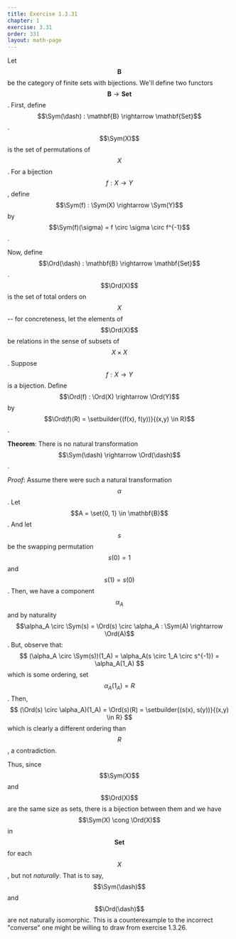 ```yaml
---
title: Exercise 1.3.31
chapter: 1
exercise: 3.31
order: 331
layout: math-page
---
```


$$\newcommand\Ord{\text{Ord}}$$

Let $$\mathbf{B}$$ be the category of finite sets with bijections.
We'll define two functors $$\mathbf{B} \rightarrow \mathbf{Set}$$.
First, define $$\Sym(\dash) : \mathbf{B} \rightarrow \mathbf{Set}$$.
$$\Sym(X)$$ is the set of permutations of $$X$$.
For a bijection $$f : X \rightarrow Y$$, define $$\Sym(f) : \Sym(X) \rightarrow \Sym(Y)$$ by $$\Sym(f)(\sigma) = f \circ \sigma \circ f^{-1}$$.

Now, define $$\Ord(\dash) : \mathbf{B} \rightarrow \mathbf{Set}$$.
$$\Ord(X)$$ is the set of total orders on $$X$$ -- for concreteness, let the elements of $$\Ord(X)$$ be relations in the sense of subsets of $$X \times X$$.
Suppose $$f : X \rightarrow Y$$ is a bijection.
Define $$\Ord(f) : \Ord(X) \rightarrow \Ord(Y)$$ by $$\Ord(f)(R) = \setbuilder{(f(x), f(y))}{(x,y) \in R}$$.

**Theorem**:
There is no natural transformation $$\Sym(\dash) \rightarrow \Ord(\dash)$$.


*Proof*:
Assume there were such a natural transformation $$\alpha$$.
Let $$A = \set{0, 1} \in \mathbf{B}$$.
And let $$s$$ be the swapping permutation $$s(0) = 1$$ and $$s(1) = s(0)$$.
Then, we have a component $$\alpha_A$$ and by naturality $$\alpha_A \circ \Sym(s) = \Ord(s) \circ \alpha_A : \Sym(A) \rightarrow \Ord(A)$$.
But, observe that:
$$
(\alpha_A \circ \Sym(s))(1_A) = \alpha_A(s \circ 1_A \circ s^{-1}) = \alpha_A(1_A)
$$
which is some ordering, set $$\alpha_A(1_A) = R$$.
Then,
$$
(\Ord(s) \circ \alpha_A)(1_A) = \Ord(s)(R) = \setbuilder{(s(x), s(y))}{(x,y) \in R}
$$
which is clearly a different ordering than $$R$$, a contradiction.


Thus, since $$\Sym(X)$$ and $$\Ord(X)$$ are the same size as sets, there is a bijection between them and we have $$\Sym(X) \cong \Ord(X)$$ in $$\mathbf{Set}$$ for each $$X$$, but not *naturally*.
That is to say, $$\Sym(\dash)$$ and $$\Ord(\dash)$$ are not naturally isomorphic.
This is a counterexample to the incorrect "converse" one might be willing to draw from exercise 1.3.26.